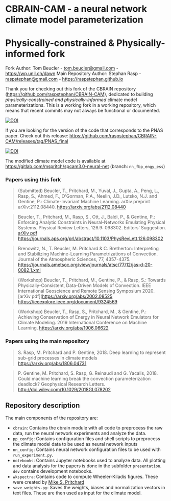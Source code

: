 # CBRAIN-CAM - a neural network climate model parameterization
# Physically-constrained & Physically-informed fork 

Fork Author: Tom Beucler - <tom.beucler@gmail.com> - https://wp.unil.ch/dawn
Main Repository Author: Stephan Rasp - <raspstephan@gmail.com> - https://raspstephan.github.io

Thank you for checking out this fork of the CBRAIN repository (https://github.com/raspstephan/CBRAIN-CAM), dedicated to building *physically-constrained and physically-informed* climate model parameterizations. This is a working fork in a working repository, which means that recent commits may not always be functional or documented. 

[![DOI](https://zenodo.org/badge/DOI/10.5281/zenodo.5775489.svg)](https://doi.org/10.5281/zenodo.5775489)

If you are looking for the version of the code that corresponds to the PNAS paper. Check out this release: https://github.com/raspstephan/CBRAIN-CAM/releases/tag/PNAS_final

[![DOI](https://zenodo.org/badge/DOI/10.5281/zenodo.1402384.svg)](https://doi.org/10.5281/zenodo.1402384)

The modified climate model code is available at https://gitlab.com/mspritch/spcam3.0-neural-net (branch: `nn_fbp_engy_ess`)


### Papers using this fork

> (Submitted) Beucler, T., Pritchard, M., Yuval, J., Gupta, A., Peng, L., Rasp, S., 
> Ahmed, F., O'Gorman, P.A., Neelin, J.D., Lutsko, N.J. and Gentine, P.: 
> Climate-Invariant Machine Learning. 
> arXiv preprint arXiv:2112.08440.
> https://arxiv.org/abs/2112.08440

> Beucler, T., Pritchard, M., Rasp, S., Ott, J., Baldi, P., & Gentine, P.: 
> Enforcing Analytic Constraints in Neural-Networks Emulating Physical Systems. 
> Physical Review Letters, 126.9: 098302. Editors’ Suggestion. 
> [arXiv pdf](https://arxiv.org/abs/1909.00912)
> https://journals.aps.org/prl/abstract/10.1103/PhysRevLett.126.098302

> Brenowitz, N., T. Beucler, M. Pritchard & C. Bretherton: 
> Interpreting and Stabilizing Machine-Learning Parametrizations of Convection. 
> Journal of the Atmospheric Sciences, 77, 4357-4375.
> https://journals.ametsoc.org/view/journals/atsc/77/12/jas-d-20-0082.1.xml

> (Workshop) Beucler, T., Pritchard, M., Gentine, P., & Rasp, S.: 
> Towards Physically-Consistent, Data-Driven Models of Convection. 
> IEEE International Geoscience and Remote Sensing Symposium 2020. 
> [arXiv pdf](https://arxiv.org/abs/2002.08525
> https://ieeexplore.ieee.org/document/9324569

> (Workshop) Beucler, T., Rasp, S., Pritchard, M., & Gentine, P.: 
> Achieving Conservation of Energy in Neural Network Emulators for Climate Modeling. 
> 2019 International Conference on Machine Learning.
> https://arxiv.org/abs/1906.06622

### Papers using the main repository

> S. Rasp, M. Pritchard and P. Gentine, 2018.
> Deep learning to represent sub-grid processes in climate models
> https://arxiv.org/abs/1806.04731
 
> P. Gentine, M. Pritchard, S. Rasp, G. Reinaudi and G. Yacalis, 2018. 
> Could machine learning break the convection parameterization deadlock? 
> Geophysical Research Letters. http://doi.wiley.com/10.1029/2018GL078202


## Repository description

The main components of the repository are:

- `cbrain`: Contains the cbrain module with all code to preprocess the raw data, run the neural network experiments and analyze the data.
- `pp_config`: Contains configuration files and shell scripts to preprocess the climate model data to be used as neural network inputs
- `nn_config`: Contains neural network configuration files to be used with `run_experiment.py`.
- `notebooks`: Contains Jupyter notebooks used to analyze data. All plotting and data analysis for the papers is done in the subfolder `presentation`. `dev` contains development notebooks.
- `wkspectra`: Contains code to compute Wheeler-Kiladis figures. These were created by [Mike S. Pritchard](http://sites.uci.edu/pritchard/)
- `save_weights.py`: Saves the weights, biases and normalization vectors in text files. These are then used as input for the climate model.

